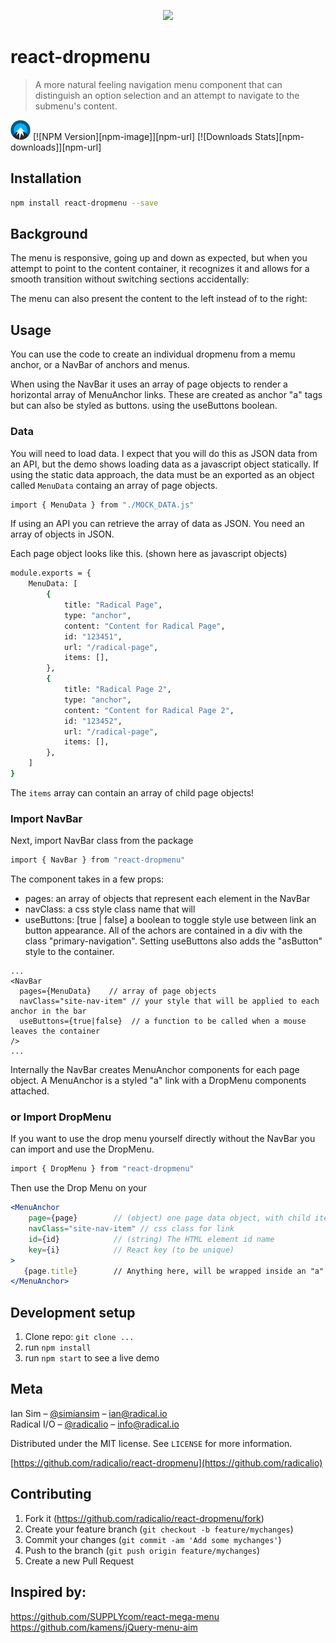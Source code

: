 <p align="center"><img src="./img/react-supply-store.png"></p>

# react-dropmenu 
> A more natural feeling navigation menu component that can distinguish an 
option selection and an attempt to navigate to the submenu's content.

![favicon-32x32](./img/favicon.png) 
[![NPM Version][npm-image]][npm-url]
[![Downloads Stats][npm-downloads]][npm-url]


## Installation

```sh
npm install react-dropmenu --save
```

## Background

The menu is responsive, going up and down as expected, but when you attempt 
to point to the content container, it recognizes it and allows for a smooth 
transition without switching sections accidentally:

The menu can also present the content to the left instead of to the right:

## Usage

You can use the code to create an individual dropmenu from a memu anchor, 
or a NavBar of anchors and menus. 

When using the NavBar it uses an array of page objects to render a horizontal 
array of MenuAnchor links. These are created as anchor "a" tags but can also be 
styled as buttons. using the useButtons boolean. 

### Data
You will need to load data. I expect that you will do this as JSON data from an API, 
but the demo shows loading data as a javascript object statically. If using the static 
data approach, the data must be an exported as an object called `MenuData` containg an 
array of page objects. 

```sh
import { MenuData } from "./MOCK_DATA.js"
```
If using an API you can retrieve the array of data as JSON. You need an array of objects in JSON.
 

Each page object looks like this. (shown here as javascript objects)

```sh
module.exports = {
    MenuData: [
        {
            title: "Radical Page",
            type: "anchor",
            content: "Content for Radical Page",
            id: "123451",
            url: "/radical-page",
            items: [],
        },
        {
            title: "Radical Page 2",
            type: "anchor",
            content: "Content for Radical Page 2",
            id: "123452",
            url: "/radical-page",
            items: [],
        },
    ]
}
```
The `items` array can contain an array of child page objects!

### Import NavBar
Next, import NavBar class from the package

```sh
import { NavBar } from "react-dropmenu"
```

The component takes in a few props:
- pages: an array of objects that represent each element in the NavBar
- navClass: a css style class name that will
- useButtons: [true | false] a boolean to toggle style use between link an button 
appearance. All of the achors are contained in a div with the class "primary-navigation". 
Setting useButtons also adds the "asButton" style to the container. 

```
...
<NavBar 
  pages={MenuData}    // array of page objects
  navClass="site-nav-item" // your style that will be applied to each anchor in the bar
  useButtons={true|false}  // a function to be called when a mouse leaves the container
/>
...
```

Internally the NavBar creates MenuAnchor components for each page object. A MenuAnchor 
is a styled "a" link with a DropMenu components attached. 

### or Import DropMenu 

If you want to use the drop menu yourself directly without the NavBar you can import 
and use the DropMenu.

```sh
import { DropMenu } from "react-dropmenu"
```
Then use the Drop Menu on your 
```jsx harmony
<MenuAnchor 
    page={page}        // (object) one page data object, with child items
    navClass="site-nav-item" // css class for link
    id={id}            // (string) The HTML element id name
    key={i}            // React key (to be unique)
>
   {page.title}        // Anything here, will be wrapped inside an "a" anchor tag.
</MenuAnchor>

```

## Development setup

1.  Clone repo: `git clone ...`
2.  run `npm install`
3.  run `npm start` to see a live demo

## Meta

Ian Sim – [@simiansim](https://twitter.com/simiansim) – ian@radical.io  
Radical I/O – [@radicalio](https://twitter.com/radicalio) – info@radical.io  

Distributed under the MIT license. See ``LICENSE`` for more information.

[https://github.com/radicalio/react-dropmenu](https://github.com/radicalio)

## Contributing

1. Fork it (<https://github.com/radicalio/react-dropmenu/fork>) 
2. Create your feature branch (`git checkout -b feature/mychanges`)
3. Commit your changes (`git commit -am 'Add some mychanges'`)
4. Push to the branch (`git push origin feature/mychanges`)
5. Create a new Pull Request

## Inspired by:
https://github.com/SUPPLYcom/react-mega-menu  
https://github.com/kamens/jQuery-menu-aim  

<!-- Markdown link & img dfn's 
[npm-image]: https://img.shields.io/npm/v/datadog-metrics.svg?style=flat-square
[npm-url]: https://www.npmjs.com/package/react-mega-menu
[npm-downloads]: https://img.shields.io/npm/dm/react-mega-menu.svg?style=flat-square
-->
